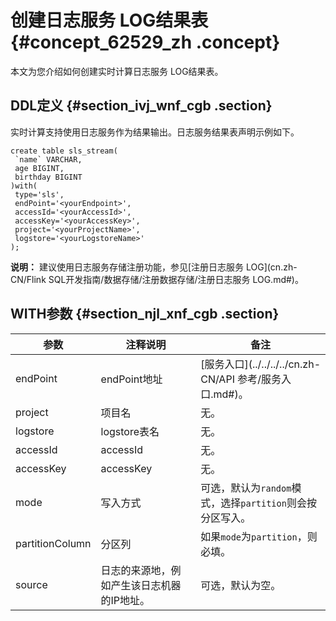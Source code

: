 # 创建日志服务 LOG结果表 {#concept_62529_zh .concept}

本文为您介绍如何创建实时计算日志服务 LOG结果表。

## DDL定义 {#section_ivj_wnf_cgb .section}

实时计算支持使用日志服务作为结果输出。日志服务结果表声明示例如下。

``` {#codeblock_kmd_56v_uzg .language-sql}
create table sls_stream(
 `name` VARCHAR,
 age BIGINT,
 birthday BIGINT
)with(
 type='sls',
 endPoint='<yourEndpoint>',
 accessId='<yourAccessId>',
 accessKey='<yourAccessKey>',
 project='<yourProjectName>',
 logstore='<yourLogstoreName>'
);
```

**说明：** 建议使用日志服务存储注册功能，参见[注册日志服务 LOG](cn.zh-CN/Flink SQL开发指南/数据存储/注册数据存储/注册日志服务 LOG.md#)。

## WITH参数 {#section_njl_xnf_cgb .section}

|参数|注释说明|备注|
|--|----|--|
|endPoint|endPoint地址|[服务入口](../../../../cn.zh-CN/API 参考/服务入口.md#)。|
|project|项目名|无。|
|logstore|logstore表名|无。|
|accessId|accessId|无。|
|accessKey|accessKey|无。|
|mode|写入方式|可选，默认为`random`模式，选择`partition`则会按分区写入。|
|partitionColumn|分区列|如果`mode`为`partition`，则必填。|
|source|日志的来源地，例如产生该日志机器的IP地址。|可选，默认为空。|

